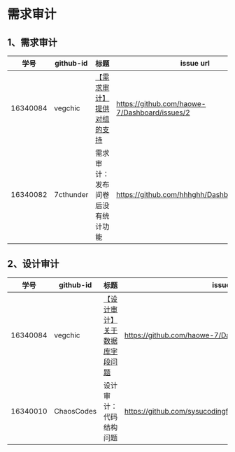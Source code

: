 # 需求审计



## 1、需求审计

|   学号   | github-id | 标题                                                         | issue url                                     |
| :------: | --------- | ------------------------------------------------------------ | --------------------------------------------- |
| 16340084 | vegchic   | [【需求审计】提供对组的支持](https://github.com/haowe-7/Dashboard/issues/2) | https://github.com/haowe-7/Dashboard/issues/2 |
| 16340082 | 7cthunder | 需求审计：发布问卷后没有统计功能 | https://github.com/hhhghh/Dashboard/issues/5|



## 2、设计审计


|   学号   | github-id | 标题                                                         | issue url                                     |
| :------: | --------- | ------------------------------------------------------------ | --------------------------------------------- |
| 16340084 | vegchic   | [【设计审计】关于数据库字段问题](https://github.com/haowe-7/Dashboard/issues/3) | https://github.com/haowe-7/Dashboard/issues/3 |
| 16340010 | ChaosCodes | 设计审计：代码结构问题 | https://github.com/sysucodingfarmers/MakeMoney/issues/22|


